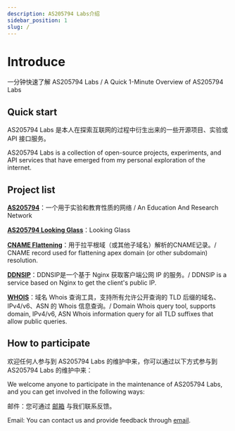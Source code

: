 ```yaml
---
description: AS205794 Labs介绍
sidebar_position: 1
slug: /
---
```


# Introduce

一分钟快速了解 AS205794 Labs / A Quick 1-Minute Overview of AS205794 Labs

## Quick start

AS205794 Labs 是本人在探索互联网的过程中衍生出来的一些开源项目、实验或 API 接口服务。

AS205794 Labs is a collection of open-source projects, experiments, and API services that have emerged from my personal exploration of the internet.

## Project list
**[AS205794](/Labs/AS205794)**：一个用于实验和教育性质的网络 / An Education And Research Network

**[AS205794 Looking Glass](/Labs/LookingGlass)**：Looking Glass

**[CNAME Flattening](/Labs/CNAMEFlattening)**：用于拉平根域（或其他子域名）解析的CNAME记录。/ CNAME record used for flattening apex domain (or other subdomain) resolution. 

**[DDNSIP](/Labs/DDNSIP)**：DDNSIP是一个基于 Nginx 获取客户端公网 IP 的服务。/ DDNSIP is a service based on Nginx to get the client's public IP.


**[WHOIS](/Labs/WHOIS)**：域名 Whois 查询工具，支持所有允许公开查询的 TLD 后缀的域名、IPv4/v6、ASN 的 Whois 信息查询。/ Domain Whois query tool, supports domain, IPv4/v6, ASN Whois information query for all TLD suffixes that allow public queries.

## How to participate
欢迎任何人参与到 AS205794 Labs 的维护中来，你可以通过以下方式参与到 AS205794 Labs 的维护中来：

We welcome anyone to participate in the maintenance of AS205794 Labs, and you can get involved in the following ways:

邮件：您可通过 [邮箱](mailto:yjz@r2wind.org) 与我们联系反馈。

Email: You can contact us and provide feedback through [email](mailto:yjz@r2wind.org).
